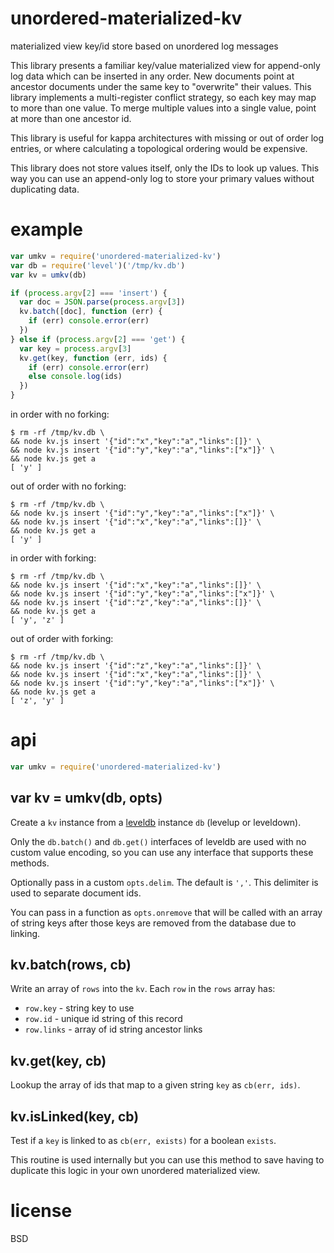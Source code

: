 # unordered-materialized-kv

materialized view key/id store based on unordered log messages

This library presents a familiar key/value materialized view for append-only log
data which can be inserted in any order. New documents point at ancestor
documents under the same key to "overwrite" their values. This library
implements a multi-register conflict strategy, so each key may map to more than
one value. To merge multiple values into a single value, point at more than one
ancestor id.

This library is useful for kappa architectures with missing or out of order log
entries, or where calculating a topological ordering would be expensive.

This library does not store values itself, only the IDs to look up values. This
way you can use an append-only log to store your primary values without
duplicating data.

# example

``` js
var umkv = require('unordered-materialized-kv')
var db = require('level')('/tmp/kv.db')
var kv = umkv(db)

if (process.argv[2] === 'insert') {
  var doc = JSON.parse(process.argv[3])
  kv.batch([doc], function (err) {
    if (err) console.error(err)
  })
} else if (process.argv[2] === 'get') {
  var key = process.argv[3]
  kv.get(key, function (err, ids) {
    if (err) console.error(err)
    else console.log(ids)
  })
}
```

in order with no forking:

```
$ rm -rf /tmp/kv.db \
&& node kv.js insert '{"id":"x","key":"a","links":[]}' \
&& node kv.js insert '{"id":"y","key":"a","links":["x"]}' \
&& node kv.js get a
[ 'y' ]
```

out of order with no forking:

```
$ rm -rf /tmp/kv.db \
&& node kv.js insert '{"id":"y","key":"a","links":["x"]}' \
&& node kv.js insert '{"id":"x","key":"a","links":[]}' \
&& node kv.js get a
[ 'y' ]
```

in order with forking:

```
$ rm -rf /tmp/kv.db \
&& node kv.js insert '{"id":"x","key":"a","links":[]}' \
&& node kv.js insert '{"id":"y","key":"a","links":["x"]}' \
&& node kv.js insert '{"id":"z","key":"a","links":[]}' \
&& node kv.js get a
[ 'y', 'z' ]
```

out of order with forking:

```
$ rm -rf /tmp/kv.db \
&& node kv.js insert '{"id":"z","key":"a","links":[]}' \
&& node kv.js insert '{"id":"x","key":"a","links":[]}' \
&& node kv.js insert '{"id":"y","key":"a","links":["x"]}' \
&& node kv.js get a
[ 'z', 'y' ]
```

# api

``` js
var umkv = require('unordered-materialized-kv')
```

## var kv = umkv(db, opts)

Create a `kv` instance from a [leveldb][] instance `db` (levelup or leveldown).

Only the `db.batch()` and `db.get()` interfaces of leveldb are used with no
custom value encoding, so you can use any interface that supports these methods.

Optionally pass in a custom `opts.delim`. The default is `','`. This delimiter
is used to separate document ids.

You can pass in a function as `opts.onremove` that will be called with an array
of string keys after those keys are removed from the database due to linking.

## kv.batch(rows, cb)

Write an array of `rows` into the `kv`. Each `row` in the `rows` array has:

* `row.key` - string key to use
* `row.id` - unique id string of this record
* `row.links` - array of id string ancestor links

## kv.get(key, cb)

Lookup the array of ids that map to a given string `key` as `cb(err, ids)`.

[leveldb]: https://github.com/Level/level

## kv.isLinked(key, cb)

Test if a `key` is linked to as `cb(err, exists)` for a boolean `exists`.

This routine is used internally but you can use this method to save having to
duplicate this logic in your own unordered materialized view.

# license

BSD
